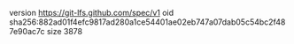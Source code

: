 version https://git-lfs.github.com/spec/v1
oid sha256:882ad01f4efc9817ad280a1ce54401ae02eb747a07dab05c54bc2f487e90ac7c
size 3878
